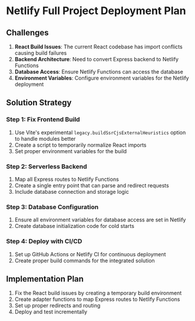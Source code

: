 # Netlify Full Project Deployment Plan

## Challenges

1. **React Build Issues**: The current React codebase has import conflicts causing build failures
2. **Backend Architecture**: Need to convert Express backend to Netlify Functions
3. **Database Access**: Ensure Netlify Functions can access the database
4. **Environment Variables**: Configure environment variables for the Netlify deployment

## Solution Strategy

### Step 1: Fix Frontend Build

1. Use Vite's experimental `legacy.buildSsrCjsExternalHeuristics` option to handle modules better
2. Create a script to temporarily normalize React imports
3. Set proper environment variables for the build

### Step 2: Serverless Backend

1. Map all Express routes to Netlify Functions
2. Create a single entry point that can parse and redirect requests
3. Include database connection and storage logic

### Step 3: Database Configuration

1. Ensure all environment variables for database access are set in Netlify
2. Create database initialization code for cold starts

### Step 4: Deploy with CI/CD

1. Set up GitHub Actions or Netlify CI for continuous deployment
2. Create proper build commands for the integrated solution

## Implementation Plan

1. Fix the React build issues by creating a temporary build environment
2. Create adapter functions to map Express routes to Netlify Functions
3. Set up proper redirects and routing
4. Deploy and test incrementally